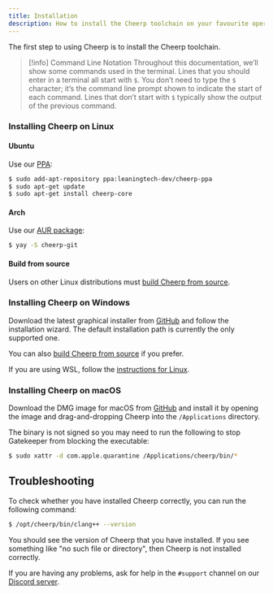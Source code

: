 ```yaml
---
title: Installation
description: How to install the Cheerp toolchain on your favourite operating system
---
```


The first step to using Cheerp is to install the Cheerp toolchain.

> [!info] Command Line Notation
> Throughout this documentation, we’ll show some commands used in the terminal. Lines that you should enter in a terminal all start with `$`. You don’t need to type the `$` character; it’s the command line prompt shown to indicate the start of each command. Lines that don’t start with `$` typically show the output of the previous command.

### Installing Cheerp on Linux

#### Ubuntu

Use our [PPA](https://launchpad.net/~leaningtech-dev/+archive/ubuntu/cheerp-ppa):

```sh
$ sudo add-apt-repository ppa:leaningtech-dev/cheerp-ppa
$ sudo apt-get update
$ sudo apt-get install cheerp-core
```

#### Arch

Use our [AUR package](https://aur.archlinux.org/packages/cheerp-git):

```sh
$ yay -S cheerp-git
```

<!-- TODO: Nix -->

#### Build from source

Users on other Linux distributions must [build Cheerp from source](/cheerp/building-from-source/linux).

### Installing Cheerp on Windows

Download the latest graphical installer from [GitHub](https://github.com/leaningtech/cheerp-meta/releases) and follow the installation wizard. The default installation path is currently the only supported one.

You can also [build Cheerp from source](/cheerp/building-from-source/windows) if you prefer.

If you are using WSL, follow the [instructions for Linux](#installing-cheerp-on-linux).

### Installing Cheerp on macOS

<!-- TODO: brew -->

Download the DMG image for macOS from [GitHub](https://github.com/leaningtech/cheerp-meta/releases) and install it by opening the image and drag-and-dropping Cheerp into the `/Applications` directory.

The binary is not signed so you may need to run the following to stop Gatekeeper from blocking the executable:

```sh
$ sudo xattr -d com.apple.quarantine /Applications/cheerp/bin/*
```

## Troubleshooting

To check whether you have installed Cheerp correctly, you can run the following command:

```sh
$ /opt/cheerp/bin/clang++ --version
```

You should see the version of Cheerp that you have installed. If you see something like "no such file or directory", then Cheerp is not installed correctly.

If you are having any problems, ask for help in the `#support` channel on our [Discord server](https://discord.leaningtech.com).
